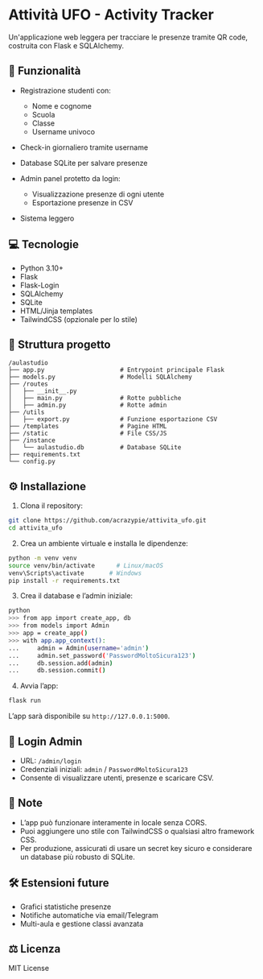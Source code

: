 # Attività UFO - Activity Tracker

Un'applicazione web leggera per tracciare le presenze tramite QR code, costruita con Flask e SQLAlchemy.

## 📝 Funzionalità

* Registrazione studenti con:

  * Nome e cognome
  * Scuola
  * Classe
  * Username univoco
* Check-in giornaliero tramite username
* Database SQLite per salvare presenze
* Admin panel protetto da login:

  * Visualizzazione presenze di ogni utente
  * Esportazione presenze in CSV
* Sistema leggero

## 💻 Tecnologie

* Python 3.10+
* Flask
* Flask-Login
* SQLAlchemy
* SQLite
* HTML/Jinja templates
* TailwindCSS (opzionale per lo stile)

## 📁 Struttura progetto

```
/aulastudio
├── app.py                     # Entrypoint principale Flask
├── models.py                  # Modelli SQLAlchemy
├── /routes
│   ├── __init__.py
│   ├── main.py                # Rotte pubbliche
│   ├── admin.py               # Rotte admin
├── /utils
│   ├── export.py              # Funzione esportazione CSV
├── /templates                 # Pagine HTML
├── /static                    # File CSS/JS
├── /instance
│   └── aulastudio.db          # Database SQLite
├── requirements.txt
└── config.py
```

## ⚙️ Installazione

1. Clona il repository:

```bash
git clone https://github.com/acrazypie/attivita_ufo.git
cd attivita_ufo
```

2. Crea un ambiente virtuale e installa le dipendenze:

```bash
python -m venv venv
source venv/bin/activate      # Linux/macOS
venv\Scripts\activate       # Windows
pip install -r requirements.txt
```

3. Crea il database e l’admin iniziale:

```bash
python
>>> from app import create_app, db
>>> from models import Admin
>>> app = create_app()
>>> with app.app_context():
...     admin = Admin(username='admin')
...     admin.set_password('PasswordMoltoSicura123')
...     db.session.add(admin)
...     db.session.commit()
```

4. Avvia l’app:

```bash
flask run
```

L’app sarà disponibile su `http://127.0.0.1:5000`.

## 🔐 Login Admin

* URL: `/admin/login`
* Credenziali iniziali: `admin` / `PasswordMoltoSicura123`
* Consente di visualizzare utenti, presenze e scaricare CSV.

## 📄 Note

* L’app può funzionare interamente in locale senza CORS.
* Puoi aggiungere uno stile con TailwindCSS o qualsiasi altro framework CSS.
* Per produzione, assicurati di usare un secret key sicuro e considerare un database più robusto di SQLite.

## 🛠 Estensioni future

* Grafici statistiche presenze
* Notifiche automatiche via email/Telegram
* Multi-aula e gestione classi avanzata

## ⚖️ Licenza

MIT License
